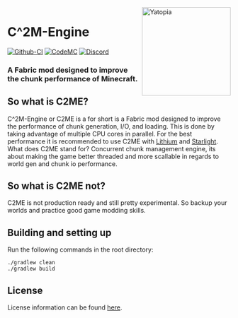 <img width="200" src="https://yatopiamc.org/static/img/barrium.png" alt="Yatopia" align="right">
<div align="left">
<h1>C^2M-Engine</h1>

[![Github-CI](https://github.com/YatopiaMC/C2ME-fabric/workflows/C2ME%20Build%20Script/badge.svg)](https://github.com/YatopiaMC/C2ME-fabric/actions?query=workflow%3ACI)
[![CodeMC](https://ci.codemc.io/buildStatus/icon?job=YatopiaMC%2FC2ME-fabric%2Fver%252F1.16.5)](https://ci.codemc.io/job/YatopiaMC/job/C2ME-fabric/job/ver%252F1.16.5/)
[![Discord](https://img.shields.io/discord/342814924310970398?color=%237289DA&label=Discord&logo=discord&logoColor=white)](https://discord.io/YatopiaMC)
<h3>A Fabric mod designed to improve the chunk performance of Minecraft.</h3>
</div>

## So what is C2ME?
C^2M-Engine or C2ME is a for short is a  Fabric mod designed to improve the performance of chunk generation, I/O, and loading. This is done by taking advantage of multiple CPU cores in parallel. For the best performance it is recommended to use C2ME with [Lithium](https://github.com/CaffeineMC/lithium-fabric) and [Starlight](https://github.com/Spottedleaf/Starlight).
What does C2ME stand for?
Concurrent chunk management engine, its about making the game better threaded and more scallable in regards to world gen and chunk io performance.
## So what is C2ME not?

C2ME is not production ready and still pretty experimental. 
So backup your worlds and practice good game modding skills.
 
## Building and setting up

Run the following commands in the root directory:

```shell
./gradlew clean
./gradlew build
```

## License

License information can be found [here](/LICENSE).
